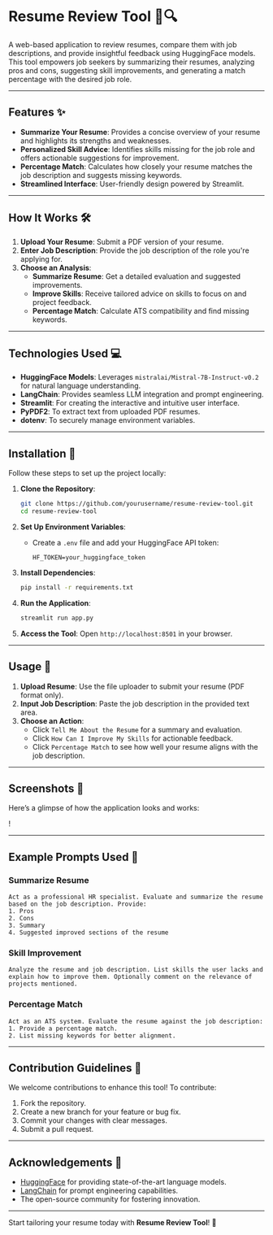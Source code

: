 # Resume Review Tool 📄🔍

A web-based application to review resumes, compare them with job descriptions, and provide insightful feedback using HuggingFace models. This tool empowers job seekers by summarizing their resumes, analyzing pros and cons, suggesting skill improvements, and generating a match percentage with the desired job role.

---

## Features ✨
- **Summarize Your Resume**: Provides a concise overview of your resume and highlights its strengths and weaknesses.
- **Personalized Skill Advice**: Identifies skills missing for the job role and offers actionable suggestions for improvement.
- **Percentage Match**: Calculates how closely your resume matches the job description and suggests missing keywords.
- **Streamlined Interface**: User-friendly design powered by Streamlit.

---

## How It Works 🛠️

1. **Upload Your Resume**: Submit a PDF version of your resume.
2. **Enter Job Description**: Provide the job description of the role you're applying for.
3. **Choose an Analysis**:
    - **Summarize Resume**: Get a detailed evaluation and suggested improvements.
    - **Improve Skills**: Receive tailored advice on skills to focus on and project feedback.
    - **Percentage Match**: Calculate ATS compatibility and find missing keywords.

---

## Technologies Used 💻
- **HuggingFace Models**: Leverages `mistralai/Mistral-7B-Instruct-v0.2` for natural language understanding.
- **LangChain**: Provides seamless LLM integration and prompt engineering.
- **Streamlit**: For creating the interactive and intuitive user interface.
- **PyPDF2**: To extract text from uploaded PDF resumes.
- **dotenv**: To securely manage environment variables.

---

## Installation 🚀

Follow these steps to set up the project locally:

1. **Clone the Repository**:
   ```bash
   git clone https://github.com/yourusername/resume-review-tool.git
   cd resume-review-tool
   ```

2. **Set Up Environment Variables**:
   - Create a `.env` file and add your HuggingFace API token:
     ```
     HF_TOKEN=your_huggingface_token
     ```

3. **Install Dependencies**:
   ```bash
   pip install -r requirements.txt
   ```

4. **Run the Application**:
   ```bash
   streamlit run app.py
   ```

5. **Access the Tool**:
   Open `http://localhost:8501` in your browser.

---

## Usage 💼

1. **Upload Resume**: Use the file uploader to submit your resume (PDF format only).
2. **Input Job Description**: Paste the job description in the provided text area.
3. **Choose an Action**:
    - Click `Tell Me About the Resume` for a summary and evaluation.
    - Click `How Can I Improve My Skills` for actionable feedback.
    - Click `Percentage Match` to see how well your resume aligns with the job description.

---

## Screenshots 📸

Here’s a glimpse of how the application looks and works:

! [](https://imgur.com/a/WHcP11k)

---

## Example Prompts Used 📝

### Summarize Resume
```plaintext
Act as a professional HR specialist. Evaluate and summarize the resume based on the job description. Provide:
1. Pros
2. Cons
3. Summary
4. Suggested improved sections of the resume
```

### Skill Improvement
```plaintext
Analyze the resume and job description. List skills the user lacks and explain how to improve them. Optionally comment on the relevance of projects mentioned.
```

### Percentage Match
```plaintext
Act as an ATS system. Evaluate the resume against the job description:
1. Provide a percentage match.
2. List missing keywords for better alignment.
```

---

## Contribution Guidelines 🤝
We welcome contributions to enhance this tool! To contribute:
1. Fork the repository.
2. Create a new branch for your feature or bug fix.
3. Commit your changes with clear messages.
4. Submit a pull request.

---

## Acknowledgements 🙌
- [HuggingFace](https://huggingface.co/) for providing state-of-the-art language models.
- [LangChain](https://python.langchain.com/) for prompt engineering capabilities.
- The open-source community for fostering innovation.

---

Start tailoring your resume today with **Resume Review Tool**! 🎯
